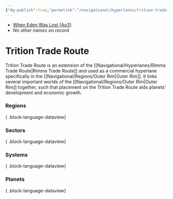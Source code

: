 ```yaml
---
{"dg-publish":true,"permalink":"/navigational/hyperlanes/trition-trade-route/","tags":["map","hyperlane"]}
---
```


- [When Eden Was Lost (Ao3)](https://archiveofourown.org/works/19334440/chapters/45992584)
- *No other names on record*
# Trition Trade Route

Trition Trade Route is an extension of the [[Navigational/Hyperlanes/Rimma Trade Route\|Rimma Trade Route]] and used as a commercial hyperlane specifically in the [[Navigational/Regions/Outer Rim\|Outer Rim]]. It links several important worlds of the [[Navigational/Regions/Outer Rim\|Outer Rim]] together, such that placement on the Trition Trade Route aids planets' development and economic growth.

### Regions

{ .block-language-dataview}
### Sectors

{ .block-language-dataview}
### Systems

{ .block-language-dataview}
### Planets

{ .block-language-dataview}
